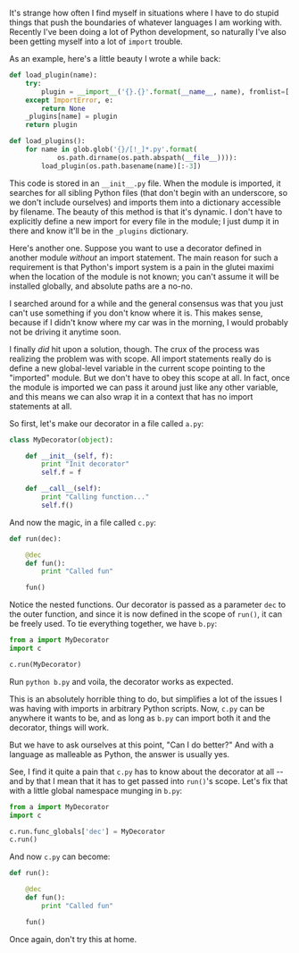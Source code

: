<!--
layout: post
title: Python Antics
date: 2014-05-31 20:18:53 -0700
comments: true
categories: Python
-->
It's strange how often I find myself in situations where I have to do stupid things that push the boundaries of whatever languages I am working with. Recently I've been doing a lot of Python development, so naturally I've also been getting myself into a lot of `import` trouble.

<!-- more -->

As an example, here's a little beauty I wrote a while back:

```python
def load_plugin(name):
    try:
        plugin = __import__('{}.{}'.format(__name__, name), fromlist=['*'])
    except ImportError, e:
        return None
    _plugins[name] = plugin
    return plugin

def load_plugins():
    for name in glob.glob('{}/[!_]*.py'.format(
            os.path.dirname(os.path.abspath(__file__)))):
        load_plugin(os.path.basename(name)[:-3])
```

This code is stored in an `__init__.py` file. When the module is imported, it searches for all sibling Python files (that don't begin with an underscore, so we don't include ourselves) and imports them into a dictionary accessible by filename. The beauty of this method is that it's dynamic. I don't have to explicitly define a new import for every file in the module; I just dump it in there and know it'll be in the `_plugins` dictionary.

Here's another one. Suppose you want to use a decorator defined in another module *without* an import statement. The main reason for such a requirement is that Python's import system is a pain in the glutei maximi when the location of the module is not known; you can't assume it will be installed globally, and absolute paths are a no-no.

I searched around for a while and the general consensus was that you just can't use something if you don't know where it is. This makes sense, because if I didn't know where my car was in the morning, I would probably not be driving it anytime soon.

I finally *did* hit upon a solution, though. The crux of the process was realizing the problem was with scope. All import statements really do is define a new global-level variable in the current scope pointing to the "imported" module. But we don't have to obey this scope at all. In fact, once the module is imported we can pass it around just like any other variable, and this means we can also wrap it in a context that has no import statements at all.

So first, let's make our decorator in a file called `a.py`:

```python
class MyDecorator(object):

    def __init__(self, f):
        print "Init decorator"
        self.f = f

    def __call__(self):
        print "Calling function..."
        self.f()
```

And now the magic, in a file called `c.py`:

```python
def run(dec):

    @dec
    def fun():
        print "Called fun"

    fun()
```

Notice the nested functions. Our decorator is passed as a parameter `dec` to the outer function, and since it is now defined in the scope of `run()`, it can be freely used. To tie everything together, we have `b.py`:

```python
from a import MyDecorator
import c

c.run(MyDecorator)
```

Run `python b.py` and voila, the decorator works as expected.

This is an absolutely horrible thing to do, but simplifies a lot of the issues I was having with imports in arbitrary Python scripts. Now, `c.py` can be anywhere it wants to be, and as long as `b.py` can import both it and the decorator, things will work.

But we have to ask ourselves at this point, "Can I do better?" And with a language as malleable as Python, the answer is usually yes.

See, I find it quite a pain that `c.py` has to know about the decorator at all -- and by that I mean that it has to get passed into `run()`'s scope. Let's fix that with a little global namespace munging in `b.py`:

```python
from a import MyDecorator
import c

c.run.func_globals['dec'] = MyDecorator
c.run()
```

And now `c.py` can become:

```python
def run():

    @dec
    def fun():
        print "Called fun"

    fun()
```

Once again, don't try this at home.
